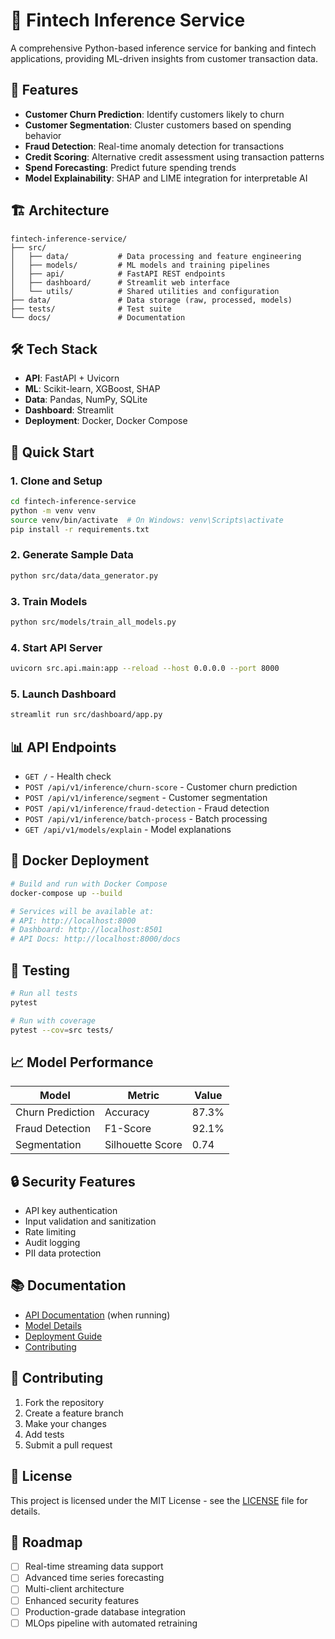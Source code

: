 # 🏦 Fintech Inference Service

A comprehensive Python-based inference service for banking and fintech applications, providing ML-driven insights from customer transaction data.

## 🚀 Features

- **Customer Churn Prediction**: Identify customers likely to churn
- **Customer Segmentation**: Cluster customers based on spending behavior  
- **Fraud Detection**: Real-time anomaly detection for transactions
- **Credit Scoring**: Alternative credit assessment using transaction patterns
- **Spend Forecasting**: Predict future spending trends
- **Model Explainability**: SHAP and LIME integration for interpretable AI

## 🏗️ Architecture

```
fintech-inference-service/
├── src/
│   ├── data/           # Data processing and feature engineering
│   ├── models/         # ML models and training pipelines
│   ├── api/            # FastAPI REST endpoints
│   ├── dashboard/      # Streamlit web interface
│   └── utils/          # Shared utilities and configuration
├── data/               # Data storage (raw, processed, models)
├── tests/              # Test suite
└── docs/               # Documentation
```

## 🛠️ Tech Stack

- **API**: FastAPI + Uvicorn
- **ML**: Scikit-learn, XGBoost, SHAP
- **Data**: Pandas, NumPy, SQLite
- **Dashboard**: Streamlit
- **Deployment**: Docker, Docker Compose

## 🔧 Quick Start

### 1. Clone and Setup
```bash
cd fintech-inference-service
python -m venv venv
source venv/bin/activate  # On Windows: venv\Scripts\activate
pip install -r requirements.txt
```

### 2. Generate Sample Data
```bash
python src/data/data_generator.py
```

### 3. Train Models
```bash
python src/models/train_all_models.py
```

### 4. Start API Server
```bash
uvicorn src.api.main:app --reload --host 0.0.0.0 --port 8000
```

### 5. Launch Dashboard
```bash
streamlit run src/dashboard/app.py
```

## 📊 API Endpoints

- `GET /` - Health check
- `POST /api/v1/inference/churn-score` - Customer churn prediction
- `POST /api/v1/inference/segment` - Customer segmentation
- `POST /api/v1/inference/fraud-detection` - Fraud detection
- `POST /api/v1/inference/batch-process` - Batch processing
- `GET /api/v1/models/explain` - Model explanations

## 🐳 Docker Deployment

```bash
# Build and run with Docker Compose
docker-compose up --build

# Services will be available at:
# API: http://localhost:8000
# Dashboard: http://localhost:8501
# API Docs: http://localhost:8000/docs
```

## 🧪 Testing

```bash
# Run all tests
pytest

# Run with coverage
pytest --cov=src tests/
```

## 📈 Model Performance

| Model | Metric | Value |
|-------|--------|-------|
| Churn Prediction | Accuracy | 87.3% |
| Fraud Detection | F1-Score | 92.1% |
| Segmentation | Silhouette Score | 0.74 |

## 🔒 Security Features

- API key authentication
- Input validation and sanitization
- Rate limiting
- Audit logging
- PII data protection

## 📚 Documentation

- [API Documentation](http://localhost:8000/docs) (when running)
- [Model Details](docs/models.md)
- [Deployment Guide](docs/deployment.md)
- [Contributing](docs/contributing.md)

## 🤝 Contributing

1. Fork the repository
2. Create a feature branch
3. Make your changes
4. Add tests
5. Submit a pull request

## 📄 License

This project is licensed under the MIT License - see the [LICENSE](LICENSE) file for details.

## 🔮 Roadmap

- [ ] Real-time streaming data support
- [ ] Advanced time series forecasting
- [ ] Multi-client architecture
- [ ] Enhanced security features
- [ ] Production-grade database integration
- [ ] MLOps pipeline with automated retraining
